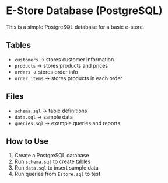 # E-Store Database (PostgreSQL)

This is a simple PostgreSQL database for a basic e-store.

## Tables
- `customers` → stores customer information
- `products` → stores products and prices
- `orders` → stores order info
- `order_items` → stores products in each order

## Files
- `schema.sql` → table definitions
- `data.sql` → sample data
- `queries.sql` → example queries and reports

## How to Use
1. Create a PostgreSQL database
2. Run `schema.sql` to create tables
3. Run `data.sql` to insert sample data
4. Run queries from `Estore.sql` to test
